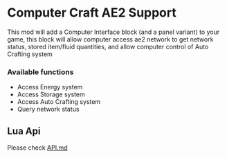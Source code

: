 # Computer Craft AE2 Support

This mod will add a Computer Interface block (and a panel variant) to your game, this block will allow computer access ae2 network to get network status, stored item/fluid quantities, and allow computer control of Auto Crafting system

### Available functions
- Access Energy system
- Access Storage system
- Access Auto Crafting system
- Query network status

## Lua Api
Please check [API.md](https://github.com/wsyong111/CC-AE2-Support/blob/master/README.md)
